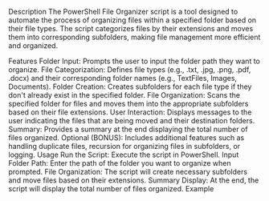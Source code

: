 Description
The PowerShell File Organizer script is a tool designed to automate the process of organizing files within a specified folder based on their file types. The script categorizes files by their extensions and moves them into corresponding subfolders, making file management more efficient and organized.

Features
Folder Input: Prompts the user to input the folder path they want to organize.
File Categorization: Defines file types (e.g., .txt, .jpg, .png, .pdf, .docx) and their corresponding folder names (e.g., TextFiles, Images, Documents).
Folder Creation: Creates subfolders for each file type if they don't already exist in the specified folder.
File Organization: Scans the specified folder for files and moves them into the appropriate subfolders based on their file extensions.
User Interaction: Displays messages to the user indicating the files that are being moved and their destination folders.
Summary: Provides a summary at the end displaying the total number of files organized.
Optional (BONUS): Includes additional features such as handling duplicate files, recursion for organizing files in subfolders, or logging.
Usage
Run the Script: Execute the script in PowerShell.
Input Folder Path: Enter the path of the folder you want to organize when prompted.
File Organization: The script will create necessary subfolders and move files based on their extensions.
Summary Display: At the end, the script will display the total number of files organized.
Example
